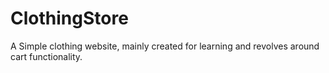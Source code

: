 # ClothingStore
A Simple clothing website, mainly created for learning and revolves around cart functionality.

